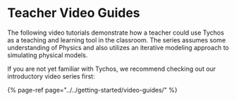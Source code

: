# Teacher Video Guides

The following video tutorials demonstrate how a teacher could use Tychos as a teaching and learning tool in the classroom. The series assumes some understanding of Physics and also utilizes an iterative modeling approach to simulating physical models.

If you are not yet familiar with Tychos, we recommend checking out our introductory video series first:

{% page-ref page="../../getting-started/video-guides/" %}



